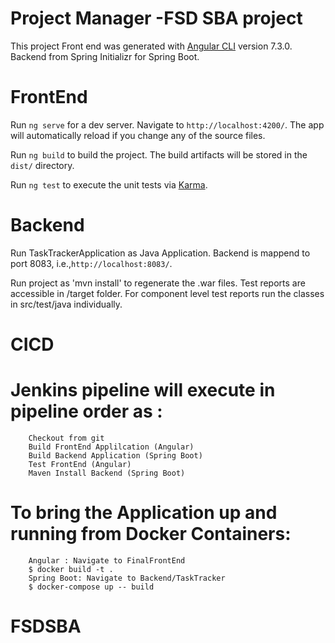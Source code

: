 #  Project Manager -FSD SBA project

This project Front end was generated with [Angular CLI](https://github.com/angular/angular-cli) version 7.3.0. Backend from Spring Initializr for Spring Boot.

# FrontEnd

Run `ng serve` for a dev server. Navigate to `http://localhost:4200/`. The app will automatically reload if you change any of the source files.

Run `ng build` to build the project. The build artifacts will be stored in the `dist/` directory. 

Run `ng test` to execute the unit tests via [Karma](https://karma-runner.github.io).

# Backend 

Run TaskTrackerApplication as Java Application. Backend is mappend to port 8083, i.e.,`http://localhost:8083/`.

Run project as 'mvn install' to regenerate the .war files. Test reports are accessible in /target folder. 
For component level test reports run the classes in src/test/java individually.

# CICD

# Jenkins pipeline will execute in pipeline order as :
        Checkout from git
        Build FrontEnd Applilcation (Angular)
        Build Backend Application (Spring Boot)
        Test FrontEnd (Angular)
        Maven Install Backend (Spring Boot)
# To bring the Application up and running from Docker Containers:
        Angular : Navigate to FinalFrontEnd
        $ docker build -t .
        Spring Boot: Navigate to Backend/TaskTracker
        $ docker-compose up -- build
# FSDSBA
